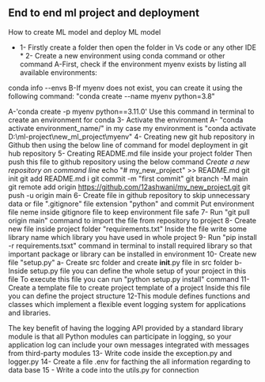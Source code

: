 ## End to end ml project and deployment
How to create ML model and deploy ML model
* 1- Firstly create a folder then open the folder in Vs code or any other IDE *
2- Create a new environment using conda command or other command
A-First, check if the environment myenv exists by listing all available environments:

conda info --envs
B-If myenv does not exist, you can create it using the following command:
"conda create --name myenv python=3.8"


A-'conda create -p myenv python==3.11.0' Use this command in terminal to create an environment for conda
3- Activate the environment
A- "conda activate environment_name/" in my case my environment is "conda activate D:\ml-project\new_ml_project\myenv"
4- Creating new git hub repository in Github then using the below line of command for model deployment
in git hub repository
5- Creating README.md file inside your project folder
Then push this file to github repository using the below command
*Create a new repository on command line*
echo "# my_new_project" >> README.md
git init
git add README.md 
i
git commit -m "first commit"
git branch -M main
git remote add origin https://github.com/12ashwani/my_new_project.git
git push -u origin main
6- Create file in github repository to skip unnecessary data or file ".gitignore" file extension "python" and commit
Put environment file neme inside gitignore file to keep environment file safe
7- Run "git pull origin main" command to import the file from repository to project
8- Create new file inside project folder "requirements.txt" Inside the file write some library name which library you have used in whole project
9- Run "pip install -r requirements.tsxt" command in terminal to install required library so that important package or library can be installed in environment
10- Create new file "setup.py"
a- Create src folder and create __init__.py file in src folder
b- Inside setup.py file you can define the whole setup of your project in this file
To execute this file you can run "python setup.py install" command
11- Create a template file to create project template of a project
Inside this file you can define the project structure
12-This module defines functions and classes which implement a flexible event logging system for applications and libraries.

The key benefit of having the logging API provided by a standard library module is that all Python modules can participate in logging, so your application log can include your own messages integrated with messages from third-party modules
13- Write code inside the exception.py and logger.py
14- Create a file .env for facthing the all information regarding to data base
15 - Write a code into the utils.py for connection

